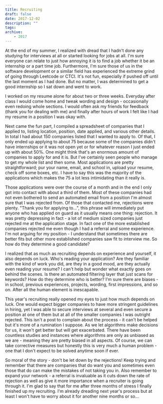 ```yaml
---
title: Recruiting
draft: false
date: 2017-12-02
description: ""
tags:
archive:
	- 2017
---
```


At the end of my summer, I realized with dread that I hadn't done any studying for interviews at all or started looking for jobs at all. I'm sure everyone can relate to just how annoying it is to find a job whether it be an internship or a part time job. Furthermore, I'm sure those of us in the software development or a similar field has experienced the extreme grind of going through Leetcode or CTCI. It's not fun, especially if pushed off until the last moment as I had done. But no matter, I was determined to get a good internship so I sat down and went to work.

<!-- more -->

I worked on my resume alone for about two or three weeks. Everyday after class I would come home and tweak wording and design - occasionally even redoing whole sections. I would often ask my friends for feedback (thank you for dealing with me) and finally after hours of work I felt like I had my resume in a position I was okay with.

Next came the fun part, I compiled a spreadsheet of companies that I applied to, listing location, position, date applied, and various other details. In total I had about 150 companies listed that I wanted to apply to. Of that, I only ended up applying to about 75 because some of the companies didn't have internships or it was not open yet or for whatever reason I just ended up with about 50%. One might think that's an enormous amount of companies to apply for and it is. But I've certainly seen people who manage to get my whole list and then some. Most applications are pretty straightforward; pur your name, email, and school in, upload your resume, check off some boxes, etc. I have to say this was the majority of the applications which makes the 75 a lot less intimidating than it really is.

Those applications were over the course of a month and in the end I only got into contact with about a third of them. Most of these companies had not even bothered to send an automated email from a position I'm almost sure that I was rejected from. Of those that contacted me, rejections were plenty. "Thank you for applying to...", this phrase will immediately put anyone who has applied on guard as it usually means one thing: rejection. It was pretty depressing in fact - a lot of medium sized companies just rejected me at the application stage. In fact one of the more established companies rejected me even though I had a referral and some experience. I'm not arguing for my position - I understand that sometimes there are better fits but other more established companies saw fit to interview me. So how do they determine a good candidate?

I realized that as much as recruiting depends on experience and yourself, it also depends on luck. Who's reading your application? Are they familiar with the kind of work you did, are they in a good mood, are they actually even reading your resume? I can't help but wonder what exactly goes on behind the scenes. Is there an automated filtering layer that just scans for keywords? How do they determine who is better? I'm sure there are biases - in school, previous experiences, projects, wording, first impressions, and so on. After all the human element is inescapable.

This year's recruiting really opened my eyes to just how much depends on luck. One would expect bigger companies to have more stringent guidelines in hiring, yet I was able to secure interviews at several and even secure a position at one of them but at all of the smaller companies I was outright rejected. This isn't a post to complain about the process - it can't be helped but it's more of a rumination I suppose. As we let algorithms make decisions for us, it won't get better but will get exacerbated. There have been countless studies and instances where algorithms are only as unbiased as we are - meaning they are pretty biased in all aspects. Of course, we can take corrective measures but honestly this is very much a human problem - one that I don't expect to be solved anytime soon if ever.

So moral of the story - don't be let down by the rejections! Keep trying and remember that there are companies that do want you and sometimes even those that do can make the mistakes of not taking you in. Also remember to expand your network - a referral is invaluable as it cuts down the rate of rejection as well as give it more importance when a recruiter is going through it. I'm glad to say that for me after three months of stress I finally finished up my recruiting. I'm already dreading next year's process but at least I won't have to worry about it for another nine months or so...
